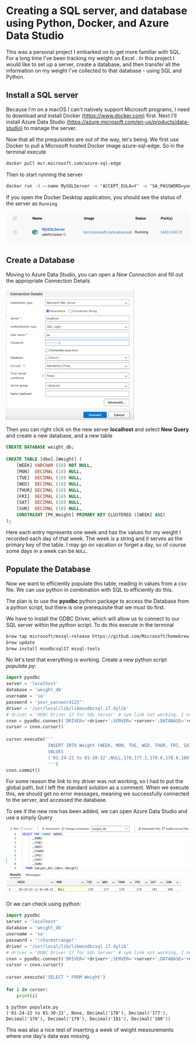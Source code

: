# Creating a SQL server, and database using Python, Docker, and Azure Data Studio


This was a personal project I embarked on to get more familiar with SQL. For a long time I've been tracking my weight on Excel . In this project I would like to set up a server, create a database, and then transfer all the information on my weight I've collected to that database - using SQL and Python.

## Install a SQL server 
Because I'm on a macOS I can't natively support Microsoft programs, I need to download and install Docker [(https://www.docker.com)](https://www.docker.com) first.
Next I'll install Azure Data Studio [(https://azure.microsoft.com/en-us/products/data-studio)](https://azure.microsoft.com/en-us/products/data-studio) to manage the server. 

Now that all the prequisistes are out of the way, let's being. We first use Docker to pull a Microsoft hosted Docker image azure-sql-edge. So in the terminal execute

```bash
docker pull mcr.microsoft.com/azure-sql-edge
```

Then to start running the server

```bash
docker run -d —-name MySQLServer -e ‘ACCEPT_EULA=Y’ -e ‘SA_PASSWORD=your_password123’ -p 1433:1433 mcr.microsoft.com/azure-sql-edge
```

If you open the Docker Desktop application, you should see the status of the server as `Running`

<img width="550" src="../images/docker_server.png">


## Create a Database

Moving to Azure Data Studio, you can open a *New Connection* and fill out the appropriate Connection Details

<img width="350" src="../images/azure_connection.png">

Then you can right click on the new server **localhost** and select **New Query** and create a new database, and a new table

```sql
CREATE DATABASE weight_db;

CREATE TABLE [dbo].[Weight] (
    [WEEK] VARCHAR (50) NOT NULL,
    [MON]  DECIMAL (18) NULL,
    [TUE]  DECIMAL (18) NULL,
    [WED]  DECIMAL (18) NULL,
    [THUR] DECIMAL (18) NULL,
    [FRI]  DECIMAL (18) NULL,
    [SAT]  DECIMAL (18) NULL,
    [SUN]  DECIMAL (18) NULL,
    CONSTRAINT [PK_Weight] PRIMARY KEY CLUSTERED ([WEEK] ASC)
);
```

Here each entry represents one week and has the values for my weight I recorded each day of that week. The week is a string and it serves as the primary key of the table. I may go on vacation or forget a day, so of course some days in a week can be `NULL`.

## Populate the Database

Now we want to efficiently populate this table, reading in values from a csv file. We can use python in combination with SQL to efficiently do this.

The plan is to use the **pyodbc** python package to access the Database from a python script, but there is one prerequisite that we must do first. 

We have to install the ODBC Driver, which will allow us to connect to our SQL server within the python script. To do this execute in the terminal

```bash
brew tap microsoft/mssql-release https://github.com/Microsoft/homebrew-mssql-release
brew update
brew install msodbcsql17 mssql-tools
```

No let's test that everything is working. Create a new python script *populate.py*:

```python
import pyodbc
server = 'localhost'
database = 'weight_db'
username = 'sa'
password = 'your_password123’'
driver = '/usr/local/lib/libmsodbcsql.17.dylib'
# driver = 'ODBC Driver 17 for SQL Server' # sym link not working, I need to put actual path
cnxn = pyodbc.connect('DRIVER='+driver+';SERVER='+server+';DATABASE='+database+';UID='+username+';PWD='+ password)
cursor = cnxn.cursor()

cursor.execute('''
                INSERT INTO Weight (WEEK, MON, TUE, WED, THUR, FRI, SAT, SUN)
                VALUES
                ('01-24-22 to 01-30-22',NULL,178,177.2,178.6,178.8,180.6,180.4)
                ''')
cnxn.commit()
```

For some reason the link to my driver was not working, so I had to put the global path, but I left the standard solution as a comment. When we execute this, we should get no error messages, meaning we successfully connected to the server, and accessed the database.

To see if the new row has been added, we can open Azure Data Studio and use a simply Query

<img width="550" src="../images/first_row.png">

Or we can check using python:

```python
import pyodbc
server = 'localhost'
database = 'weight_db'
username = 'sa'
password = '!charmstrange!'
driver = '/usr/local/lib/libmsodbcsql.17.dylib'
# driver = 'ODBC Driver 17 for SQL Server' # sym link not working, I need to put actual path
cnxn = pyodbc.connect('DRIVER='+driver+';SERVER='+server+';DATABASE='+database+';UID='+username+';PWD='+ password)
cursor = cnxn.cursor()

cursor.execute('SELECT * FROM Weight')
 
for i in cursor:
    print(i)
```
```plaintext
$ python populate.py
('01-24-22 to 01-30-22', None, Decimal('178'), Decimal('177'), Decimal('179'), Decimal('179'), Decimal('181'), Decimal('180'))
```

This was also a nice test of inserting a week of weight measurements where one day's data was missing.